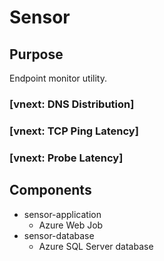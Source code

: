 # Sensor

## Purpose
Endpoint monitor utility.

### [vnext: DNS Distribution]

### [vnext: TCP Ping Latency]

### [vnext: Probe Latency]

## Components
- sensor-application
    - Azure Web Job
- sensor-database
    - Azure SQL Server database